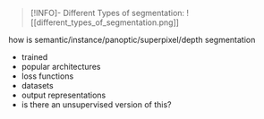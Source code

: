 
>[!INFO]- Different Types of segmentation:
>![[different_types_of_segmentation.png]]


how is semantic/instance/panoptic/superpixel/depth segmentation
- trained
- popular architectures
- loss functions
- datasets
- output representations
- is there an unsupervised version of this? 

